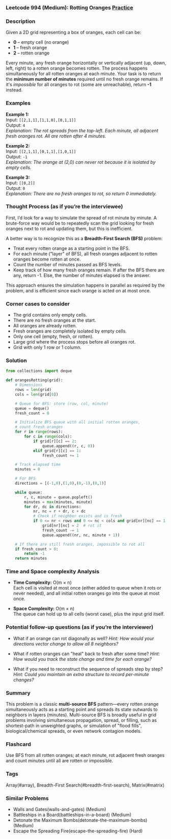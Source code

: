 ### Leetcode 994 (Medium): Rotting Oranges [Practice](https://leetcode.com/problems/rotting-oranges)

### Description  
Given a 2D grid representing a box of oranges, each cell can be:
- **0** – empty cell (no orange)
- **1** – fresh orange
- **2** – rotten orange

Every minute, any fresh orange horizontally or vertically adjacent (up, down, left, right) to a rotten orange becomes rotten. The process happens simultaneously for all rotten oranges at each minute. Your task is to return the **minimum number of minutes** required until no fresh orange remains. If it's *impossible* for all oranges to rot (some are unreachable), return **-1** instead.

### Examples  

**Example 1:**  
Input: `[[2,1,1],[1,1,0],[0,1,1]]`  
Output: `4`  
*Explanation: The rot spreads from the top-left. Each minute, all adjacent fresh oranges rot. All are rotten after 4 minutes.*

**Example 2:**  
Input: `[[2,1,1],[0,1,1],[1,0,1]]`  
Output: `-1`  
*Explanation: The orange at (2,0) can never rot because it is isolated by empty cells.*

**Example 3:**  
Input: `[[0,2]]`  
Output: `0`  
*Explanation: There are no fresh oranges to rot, so return 0 immediately.*

### Thought Process (as if you’re the interviewee)  
First, I’d look for a way to simulate the spread of rot minute by minute. A brute-force way would be to repeatedly scan the grid looking for fresh oranges next to rot and updating them, but this is inefficient.

A better way is to recognize this as a **Breadth-First Search (BFS)** problem:
- Treat every rotten orange as a starting point in the BFS.
- For each minute ("layer" of BFS), all fresh oranges adjacent to rotten oranges become rotten at once.
- Count the number of minutes passed as BFS levels.
- Keep track of how many fresh oranges remain. If after the BFS there are any, return -1. Else, the number of minutes elapsed is the answer.

This approach ensures the simulation happens in parallel as required by the problem, and is efficient since each orange is acted on at most once.

### Corner cases to consider  
- The grid contains only empty cells.
- There are no fresh oranges at the start.
- All oranges are already rotten.
- Fresh oranges are completely isolated by empty cells.
- Only one cell (empty, fresh, or rotten).
- Large grid where the process stops before all oranges rot.
- Grid with only 1 row or 1 column.

### Solution

```python
from collections import deque

def orangesRotting(grid):
    # Dimensions
    rows = len(grid)
    cols = len(grid[0])

    # Queue for BFS: store (row, col, minute)
    queue = deque()
    fresh_count = 0

    # Initialize BFS queue with all initial rotten oranges,
    # count fresh oranges
    for r in range(rows):
        for c in range(cols):
            if grid[r][c] == 2:
                queue.append((r, c, 0))
            elif grid[r][c] == 1:
                fresh_count += 1

    # Track elapsed time
    minutes = 0

    # For BFS
    directions = [(-1,0),(1,0),(0,-1),(0,1)]

    while queue:
        r, c, minute = queue.popleft()
        minutes = max(minutes, minute)
        for dr, dc in directions:
            nr, nc = r + dr, c + dc
            # Check if neighbor exists and is fresh
            if 0 <= nr < rows and 0 <= nc < cols and grid[nr][nc] == 1:
                grid[nr][nc] = 2  # rot it
                fresh_count -= 1
                queue.append((nr, nc, minute + 1))

    # If there are still fresh oranges, impossible to rot all
    if fresh_count > 0:
        return -1
    return minutes
```

### Time and Space complexity Analysis  

- **Time Complexity:** O(m × n)  
  Each cell is visited at most once (either added to queue when it rots or never needed), and all initial rotten oranges go into the queue at most once.

- **Space Complexity:** O(m × n)  
  The queue can hold up to all cells (worst case), plus the input grid itself.

### Potential follow-up questions (as if you’re the interviewer)  

- What if an orange can rot diagonally as well?
  *Hint: How would your directions vector change to allow all 8 neighbors?*

- What if rotten oranges can "heal" back to fresh after some time?
  *Hint: How would you track the state change and time for each orange?*

- What if you need to reconstruct the sequence of spreads step by step?
  *Hint: Could you maintain an extra structure to record per-minute changes?*

### Summary
This problem is a classic **multi-source BFS** pattern—every rotten orange simultaneously acts as a starting point and spreads its state outwards to neighbors in layers (minutes). Multi-source BFS is broadly useful in grid problems involving simultaneous propagation, spread, or filling, such as shortest-path in unweighted graphs, or simulation of "flood fills", biological/chemical spreads, or even network contagion models.


### Flashcard
Use BFS from all rotten oranges; at each minute, rot adjacent fresh oranges and count minutes until all are rotten or impossible.

### Tags
Array(#array), Breadth-First Search(#breadth-first-search), Matrix(#matrix)

### Similar Problems
- Walls and Gates(walls-and-gates) (Medium)
- Battleships in a Board(battleships-in-a-board) (Medium)
- Detonate the Maximum Bombs(detonate-the-maximum-bombs) (Medium)
- Escape the Spreading Fire(escape-the-spreading-fire) (Hard)